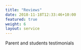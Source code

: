 ```yaml
---
title: "Reviews"
date: 2018-11-18T12:33:46+10:00
featured: true
weight: 6
layout: service
---
```


Parent and students testimonials




